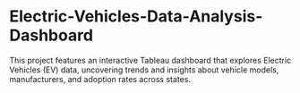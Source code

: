 # Electric-Vehicles-Data-Analysis-Dashboard
This project features an interactive Tableau dashboard that explores Electric Vehicles (EV) data, uncovering trends and insights about vehicle models, manufacturers, and adoption rates across states.
